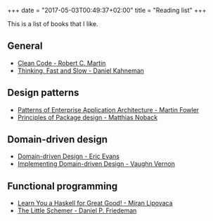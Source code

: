+++
date = "2017-05-03T00:49:37+02:00"
title = "Reading list"
+++

This is a list of books that I like.

## General

- [Clean Code - Robert C. Martin](https://partnerprogramma.bol.com/click/click?p=1&t=url&s=48262&f=TXL&url=https%3A%2F%2Fwww.bol.com%2Fnl%2Fp%2Fclean-code%2F1001004006133271%2F&name=Blog)  
- [Thinking, Fast and Slow - Daniel Kahneman](https://partnerprogramma.bol.com/click/click?p=1&t=url&s=48262&f=TXL&url=https%3A%2F%2Fwww.bol.com%2Fnl%2Fp%2Fthinking-fast-and-slow%2F9200000001150837%2F&name=Blog)

## Design patterns

- [Patterns of Enterprise Application Architecture - Martin Fowler](https://partnerprogramma.bol.com/click/click?p=1&t=url&s=48262&f=TXL&url=https%3A%2F%2Fwww.bol.com%2Fnl%2Fp%2Fpatterns-of-enterprise-application-architecture%2F1001004001814553%2F&name=Blog)
- [Principles of Package design - Matthias Noback](https://leanpub.com/principles-of-package-design)

## Domain-driven design

- [Domain-driven Design - Eric Evans](https://partnerprogramma.bol.com/click/click?p=1&t=url&s=48262&f=TXL&url=https%3A%2F%2Fwww.bol.com%2Fnl%2Fp%2Fdomain-driven-design%2F1001004001984629%2F&name=Blog)
- [Implementing Domain-driven Design - Vaughn Vernon](https://partnerprogramma.bol.com/click/click?p=1&t=url&s=48262&f=TXL&url=https%3A%2F%2Fwww.bol.com%2Fnl%2Fp%2Fimplementing-domain-driven-design%2F9200000005548149%2F&name=Blog)

## Functional programming

- [Learn You a Haskell for Great Good! - Miran Lipovaca](https://partnerprogramma.bol.com/click/click?p=1&t=url&s=48262&f=TXL&url=https%3A%2F%2Fwww.bol.com%2Fnl%2Fp%2Flearn-you-a-haskell-for-great-good%2F1001004010724438%2F&name=Blog)
- [The Little Schemer - Daniel P. Friedeman](https://partnerprogramma.bol.com/click/click?p=1&t=url&s=48262&f=TXL&url=https%3A%2F%2Fwww.bol.com%2Fnl%2Fp%2Fthe-little-schemer%2F1001004000936279%2F&name=Blog)

